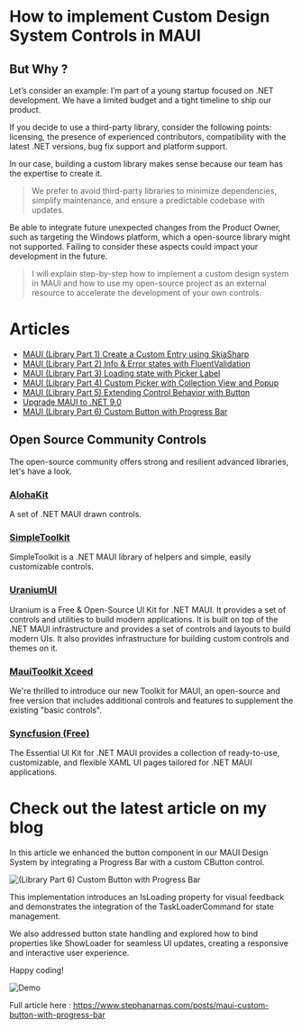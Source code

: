 # How to implement Custom Design System Controls in MAUI 

## But Why ? 

Let’s consider an example: I’m part of a young startup focused on .NET development. 
We have a limited budget and a tight timeline to ship our product. 

If you decide to use a third-party library, consider the following points: licensing, the presence of experienced contributors, compatibility with the latest .NET versions, bug fix support and platform support.

In our case, building a custom library makes sense because our team has the expertise to create it. 

> We prefer to avoid third-party libraries to minimize dependencies, simplify maintenance, and ensure a predictable codebase with updates.

Be able to integrate future unexpected changes from the Product Owner, such as targeting the Windows platform, which a open-source library might not supported.
Failing to consider these aspects could impact your development in the future.

> I will explain step-by-step how to implement a custom design system in MAUI and how to use my open-source project as an external resource to accelerate the development of your own controls.

# Articles

- [MAUI (Library Part 1) Create a Custom Entry using SkiaSharp](maui-create-custom-entry-control-with-border)
- [MAUI (Library Part 2) Info & Error states with FluentValidation](maui-info-and-error-states-for-entry)
- [MAUI (Library Part 3) Loading state with Picker Label](maui-loading-state-with-custom-picker)
- [MAUI (Library Part 4) Custom Picker with Collection View and Popup](maui-custom-picker-with-collection-view-popup)
- [MAUI (Library Part 5) Extending Control Behavior with Button](maui-extendind-control-behavior-with-button)
- [Upgrade MAUI to .NET 9.0](upgrade-maui-dotnet-9)
- [MAUI (Library Part 6) Custom Button with Progress Bar](maui-custom-button-with-progress-bar)

## Open Source Community Controls

The open-source community offers strong and resilient advanced libraries, let's have a look.

### [AlohaKit](https://github.com/jsuarezruiz/AlohaKit.Controls)

A set of .NET MAUI drawn controls.

### [SimpleToolkit](https://github.com/RadekVyM/SimpleToolkit)

SimpleToolkit is a .NET MAUI library of helpers and simple, easily customizable controls.

### [UraniumUI](https://github.com/enisn/UraniumUI)

Uranium is a Free & Open-Source UI Kit for .NET MAUI. 
It provides a set of controls and utilities to build modern applications. 
It is built on top of the .NET MAUI infrastructure and provides a set of controls and layouts to build modern UIs. 
It also provides infrastructure for building custom controls and themes on it.

### [MauiToolkit Xceed](https://github.com/xceedsoftware/Xceed-Toolkit-for-.NET-MAUI)

We're thrilled to introduce our new Toolkit for MAUI, an open-source and free version that includes additional controls and features to supplement the existing "basic controls".

### [Syncfusion (Free)](https://github.com/syncfusion/essential-ui-kit-for-.net-maui?tab=readme-ov-file)

The Essential UI Kit for .NET MAUI provides a collection of ready-to-use, customizable, and flexible XAML UI pages tailored for .NET MAUI applications. 

# Check out the latest article on my blog

In this article we enhanced the button component in our MAUI Design System by integrating a Progress Bar with a custom CButton control.

![(Library Part 6) Custom Button with Progress Bar](https://www.stephanarnas.com/images/blog-07.jpg)

This implementation introduces an IsLoading property for visual feedback and demonstrates the integration of the TaskLoaderCommand for state management.

We also addressed button state handling and explored how to bind properties like ShowLoader for seamless UI updates, creating a responsive and interactive user experience.

Happy coding!

![Demo](https://www.stephanarnas.com/images/posts/2025-01-06/03.gif)

Full article here : 
https://www.stephanarnas.com/posts/maui-custom-button-with-progress-bar

